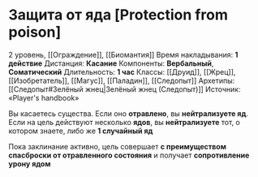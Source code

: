 # Защита от яда [Protection from poison]
2 уровень, [[Ограждение]], [[Биомантия]]
Время накладывания: **1 действие**
Дистанция: **Касание**
Компоненты: **Вербальный**, **Соматический**
Длительность: **1 час**
Классы: [[Друид]], [[Жрец]], [[Изобретатель]], [[Магус]], [[Паладин]], [[Следопыт]]
Архетипы: [[Следопыт#Зелёный жнец|Зелёный жнец (Следопыт)]]
Источник: «Player's handbook»

Вы касаетесь существа. Если оно **отравлено**, вы **нейтрализуете яд**. Если на цель действуют несколько **ядов**, вы **нейтрализуете** тот, о котором знаете, либо же **1 случайный яд**

Пока заклинание активно, цель совершает **с преимуществом спасброски от отравленного состояния** и получает **сопротивление урону ядом**